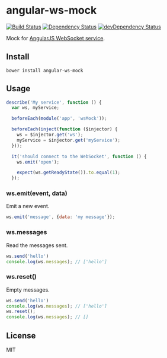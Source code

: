 # angular-ws-mock
[![Build Status](https://travis-ci.org/neoziro/angular-ws-mock.svg?branch=master)](https://travis-ci.org/neoziro/angular-ws-mock)
[![Dependency Status](https://david-dm.org/neoziro/angular-ws-mock.svg?theme=shields.io)](https://david-dm.org/neoziro/angular-ws-mock)
[![devDependency Status](https://david-dm.org/neoziro/angular-ws-mock/dev-status.svg?theme=shields.io)](https://david-dm.org/neoziro/angular-ws-mock#info=devDependencies)

Mock for [AngularJS WebSocket service](https://github.com/neoziro/angular-ws).

## Install

```
bower install angular-ws-mock
```

## Usage

```js
describe('My service', function () {
  var ws, myService;

  beforeEach(module('app', 'wsMock'));

  beforeEach(inject(function ($injector) {
    ws = $injector.get('ws');
    myService = $injector.get('myService');
  }));

  it('should connect to the WebSocket', function () {
    ws.emit('open');

    expect(ws.getReadyState()).to.equal(1);
  });
```

### ws.emit(event, data)

Emit a new event.

```js
ws.emit('message', {data: 'my message'});
```

### ws.messages

Read the messages sent.

```js
ws.send('hello')
console.log(ws.messages); // ['hello']
```

### ws.reset()

Empty messages.

```js
ws.send('hello')
console.log(ws.messages); // ['hello']
ws.reset();
console.log(ws.messages); // []
```

## License

MIT